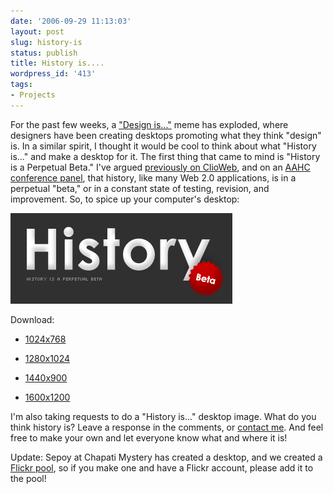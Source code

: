```yaml
---
date: '2006-09-29 11:13:03'
layout: post
slug: history-is
status: publish
title: History is....
wordpress_id: '413'
tags:
- Projects
---
```


For the past few weeks, a ["Design is..."](http://flickr.com/groups/designerwallpaper/pool/) meme has exploded, where designers have been creating desktops promoting what they think "design" is. In a similar spirit, I thought it would be cool to think about what "History is..." and make a desktop for it. The first thing that came to mind is "History is a Perpetual Beta." I've argued [previously on ClioWeb](http://clioweb.org/archive/2006/01/11/historians-and-web-20/), and on an [AAHC conference panel](http://past-forward.org), that history, like many Web 2.0 applications, is in a perpetual "beta," or in a constant state of testing, revision, and improvement. So, to spice up your computer's desktop:


![History is a Perpetual Beta](/i/historybeta/historybeta-crop.gif)


Download:






  * [1024x768](/i/historybeta/historybeta-1024.gif)


  * [1280x1024](/i/historybeta/historybeta-1280.gif)


  * [1440x900](/i/historybeta/historybeta-1440.gif)


  * [1600x1200](/i/historybeta/historybeta-1600.gif)




I'm also taking requests to do a "History is..." desktop image. What do you think history is? Leave a response in the comments, or [contact me](http://clioweb.org/about/contact/). And feel free to make your own and let everyone know what and where it is!




Update: Sepoy at Chapati Mystery has created a desktop, and we created a [Flickr pool](http://www.flickr.com/groups/history-is/pool/), so if you make one and have a Flickr account, please add it to the pool!
